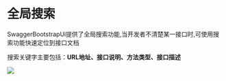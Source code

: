 # 全局搜索

SwaggerBootstrapUi提供了全局搜索功能,当开发者不清楚某一接口时,可使用搜索功能快速定位到接口文档

搜索关键字主要包括：**URL地址、接口说明、方法类型、接口描述**

![](/knife4j/images/fullsearch.png)


 
 
 